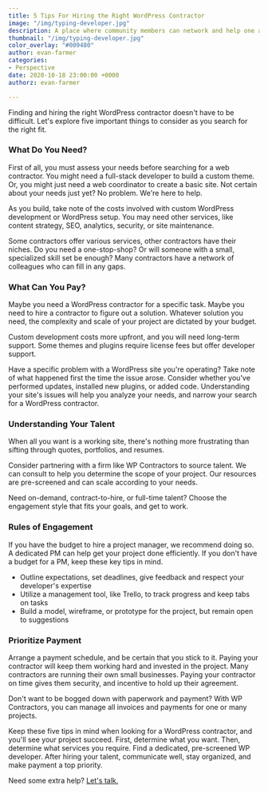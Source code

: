 ```yaml
---
title: 5 Tips For Hiring the Right WordPress Contractor
image: "/img/typing-developer.jpg"
description: A place where community members can network and help one another
thumbnail: "/img/typing-developer.jpg"
color_overlay: "#009480"
author: evan-farmer
categories:
- Perspective
date: 2020-10-18 23:00:00 +0000
authorz: evan-farmer

---
```

Finding and hiring the right WordPress contractor doesn't have to be difficult. Let's explore five important things to consider as you search for the right fit.

### What Do You Need?

First of all, you must assess your needs before searching for a web contractor. You might need a full-stack developer to build a custom theme. Or, you might just need a web coordinator to create a basic site. Not certain about your needs just yet? No problem. We're here to help.

As you build, take note of the costs involved with custom WordPress development or WordPress setup. You may need other services, like content strategy, SEO, analytics, security, or site maintenance.

Some contractors offer various services, other contractors have their niches. Do you need a one-stop-shop? Or will someone with a small, specialized skill set be enough? Many contractors have a network of colleagues who can fill in any gaps.

### What Can You Pay?

Maybe you need a WordPress contractor for a specific task. Maybe you need to hire a contractor to figure out a solution. Whatever solution you need, the complexity and scale of your project are dictated by your budget.

Custom development costs more upfront, and you will need long-term support. Some themes and plugins require license fees but offer developer support.

Have a specific problem with a WordPress site you're operating? Take note of what happened first the time the issue arose. Consider whether you've performed updates, installed new plugins, or added code. Understanding your site's issues will help you analyze your needs, and narrow your search for a WordPress contractor.

### Understanding Your Talent

When all you want is a working site, there's nothing more frustrating than sifting through quotes, portfolios, and resumes.

Consider partnering with a firm like WP Contractors to source talent. We can consult to help you determine the scope of your project. Our resources are pre-screened and can scale according to your needs.

Need on-demand, contract-to-hire, or full-time talent? Choose the engagement style that fits your goals, and get to work.

### Rules of Engagement

If you have the budget to hire a project manager, we recommend doing so. A dedicated PM can help get your project done efficiently. If you don't have a budget for a PM, keep these key tips in mind.

* Outline expectations, set deadlines, give feedback and respect your developer's expertise
* Utilize a management tool, like Trello, to track progress and keep tabs on tasks
* Build a model, wireframe, or prototype for the project, but remain open to suggestions

### Prioritize Payment

Arrange a payment schedule, and be certain that you stick to it. Paying your contractor will keep them working hard and invested in the project. Many contractors are running their own small businesses. Paying your contractor on time gives them security, and incentive to hold up their agreement.

Don't want to be bogged down with paperwork and payment? With WP Contractors, you can manage all invoices and payments for one or many projects.

Keep these five tips in mind when looking for a WordPress contractor, and you'll see your project succeed. First, determine what you want. Then, determine what services you require. Find a dedicated, pre-screened WP developer. After hiring your talent, communicate well, stay organized, and make payment a top priority.

Need some extra help? [Let's talk.](https://esteemed.io/get-a-quote/)